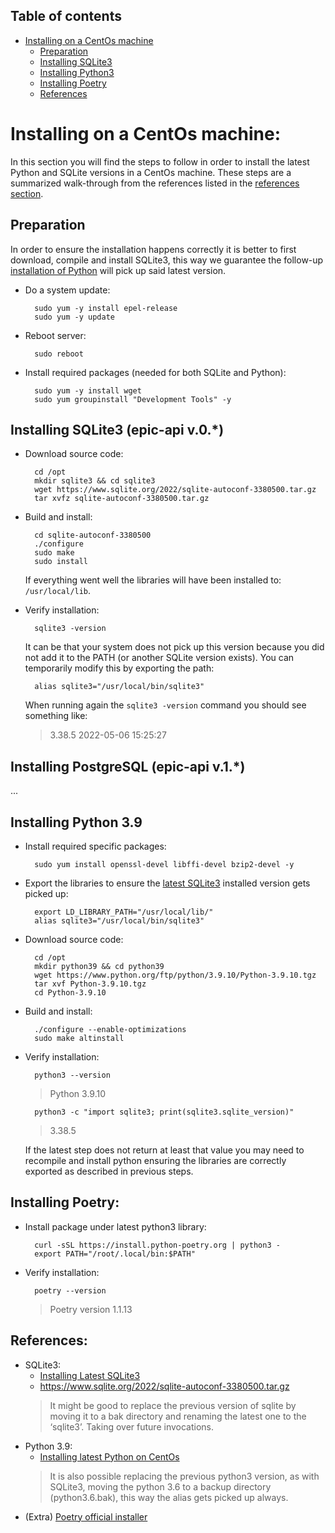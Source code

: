 ## Table of contents
* [Installing on a CentOs machine](#installing-on-a-centos-machine)
    * [Preparation](#preparation)
    * [Installing SQLite3](#installing-sqlite3)
    * [Installing Python3](#installing-python-39)
    * [Installing Poetry](#installing-poetry)
    * [References](#references)

# Installing on a CentOs machine:
In this section you will find the steps to follow in order to install the latest Python and SQLite versions in a CentOs machine. These steps are a summarized walk-through from the references listed in the [references section](#references).

## Preparation
In order to ensure the installation happens correctly it is better to first download, compile and install SQLite3, this way we guarantee the follow-up [installation of Python](#installing-python-39) will pick up said latest version.

* Do a system update:

        sudo yum -y install epel-release
        sudo yum -y update

* Reboot server:

        sudo reboot

* Install required packages (needed for both SQLite and Python):
        
        sudo yum -y install wget
        sudo yum groupinstall "Development Tools" -y

## Installing SQLite3 (epic-api v.0.*)

* Download source code:

        cd /opt
        mkdir sqlite3 && cd sqlite3
        wget https://www.sqlite.org/2022/sqlite-autoconf-3380500.tar.gz
        tar xvfz sqlite-autoconf-3380500.tar.gz

* Build and install:
        
        cd sqlite-autoconf-3380500
        ./configure
        sudo make
        sudo install

    If everything went well the libraries will have been installed to: `/usr/local/lib`.


* Verify installation:

        sqlite3 -version
    It can be that your system does not pick up this version because you did not add it to the PATH (or another SQLite version exists). You can temporarily modify this by exporting the path:

        alias sqlite3="/usr/local/bin/sqlite3"

    When running again the `sqlite3 -version` command you should see something like:
    > 3.38.5 2022-05-06 15:25:27 

## Installing PostgreSQL (epic-api v.1.*)
...

## Installing Python 3.9

* Install required specific packages:

        sudo yum install openssl-devel libffi-devel bzip2-devel -y

* Export the libraries to ensure the [latest SQLite3](#installing-sqlite3) installed version gets picked up:

        export LD_LIBRARY_PATH="/usr/local/lib/"
        alias sqlite3="/usr/local/bin/sqlite3"

* Download source code:

        cd /opt
        mkdir python39 && cd python39
        wget https://www.python.org/ftp/python/3.9.10/Python-3.9.10.tgz
        tar xvf Python-3.9.10.tgz
        cd Python-3.9.10

* Build and install:

        ./configure --enable-optimizations
        sudo make altinstall

* Verify installation:

        python3 --version
    > Python 3.9.10
        
        python3 -c "import sqlite3; print(sqlite3.sqlite_version)"
    > 3.38.5

    If the latest step does not return at least that value you may need to recompile and install python ensuring the libraries are correctly exported as described in previous steps.

## Installing Poetry:

* Install package under latest python3 library:
        
        curl -sSL https://install.python-poetry.org | python3 -
        export PATH="/root/.local/bin:$PATH"

* Verify installation:
        
        poetry --version
    > Poetry version 1.1.13


## References:
* SQLite3:
    * [Installing Latest SQLite3](https://www.hostnextra.com/kb/how-to-install-sqlite3-on-centos-7/)
    * https://www.sqlite.org/2022/sqlite-autoconf-3380500.tar.gz
    > It might be good to replace the previous version of sqlite by moving it to a bak directory and renaming the latest one to the ‘sqlite3’. Taking over future invocations.
* Python 3.9:
    * [Installing latest Python on CentOs](https://computingforgeeks.com/install-latest-python-on-centos-linux/)
    > It is also possible replacing the previous python3 version, as with SQLite3, moving the python 3.6 to a backup directory (python3.6.bak), this way the alias gets picked up always.
* (Extra) [Poetry official installer](https://python-poetry.org/docs/master/#installing-with-the-official-installer)
